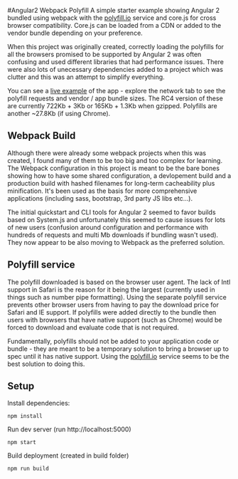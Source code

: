 #Angular2 Webpack Polyfill
A simple starter example showing Angular 2 bundled using webpack with the [polyfill.io](http://polyfill.io)
service and core.js for cross browser compatibility. Core.js can be loaded from a CDN or added to the
vendor bundle depending on your preference.

When this project was originally created, correctly loading the polyfills for all the browsers
promised to be supported by Angular 2 was often confusing and used different libraries that had
performance issues. There were also lots of unecessary dependencies added to a project which was
clutter and this was an attempt to simplify everything.

You can see a [live example](http://captain-codeman.appspot.com/) of the app - explore the
network tab to see the polyfill requests and vendor / app bundle sizes. The RC4 version of these
are currently 722Kb + 3Kb or 165Kb + 1.3Kb when gzipped. Polyfills are another ~27.8Kb (if using
Chrome).

## Webpack Build
Although there were already some webpack projects when this was created, I found many of them to be
too big and too complex for learning. The Webpack configuration in this project is meant to be
the bare bones showing how to have some shared configuration, a devlopement build and a production
build with hashed filenames for long-term cacheability plus minification. It's been used as the
basis for more comprehensive applications (including sass, bootstrap, 3rd party JS libs etc...).

The initial quickstart and CLI tools for Angular 2 seemed to favor builds based on System.js
and unfortunately this seemed to cause issues for lots of new users (confusion around configuration
and performance with hundreds of requests and multi Mb downloads if bundling wasn't used). They
now appear to be also moving to Webpack as the preferred solution.

## Polyfill service
The polyfill downloaded is based on the browser user agent. The lack of Intl support in Safari
is the reason for it being the largest (currently used in things such as number pipe formatting).
Using the separate polyfill service prevents other browser users from having to pay the download
price for Safari and IE support. If polyfills were added directly to the bundle then users with
browsers that have native support (such as Chrome) would be forced to download and evaluate code
that is not required.

Fundamentally, polyfills should not be added to your application code or bundle - they are meant
to be a temporary solution to bring a browser up to spec until it has native support. Using the
[polyfill.io](http://polyfill.io) service seems to be the best solution to doing this.

## Setup
Install dependencies:

    npm install

Run dev server (run http://localhost:5000)

    npm start

Build deployment (created in build folder)

    npm run build
